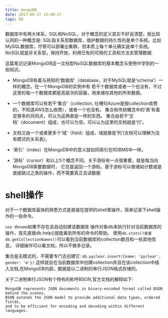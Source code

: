 ```yaml
---
title: mongoDB
date: 2017-08-27 13:40:17
tags: DB
---
```

数据库中有两大体系，SQL和NoSQL，对于概念的定义其实不好说清楚，我比较认同的一种概念是:
SQL指关系型数据库，维护数据的持久性的是单个系统。比如MySQL数据库，尽管可以部署出集群，但本质上每个单元确实是单个系统。
NoSQL就是非关系型，保持开放，利用已有的可用的工具和方法去管理数据.

这篇笔记记录MongoDB这一文档型NoSQL数据库的基本概念与使用中学到的一些知识。

* MongoDB有着与熟知的‘数据库’（database，对于MySQL就是‘schema’）一样的概念。在一个MongoDB的实例中有
若干个数据库或者一个也没有，不过这里的每一个数据库都是高层次的容器，用来储存其他的所有数据。

* 一个数据库可以有若干‘集合’（collection, 吐槽句Azure是按collection收费的，不知道AWS怎么收费），或者一个也没有。
集合和传统概念中的‘表’有着足够多的共同点，可认为这两者是一样的东西。
集合由若干‘文档’（document）组成，也可以为空。可以认为这里的文档就是‘行’。

* 文档又由一个或者更多个‘域’（field）组成，域就像是‘列’(文档可以理解为没有模式的关系表)。

* ‘索引’（index）在MongoDB中的意义就如同索引在RDBMS中一样。

* ‘游标’（cursor）和以上5个概念不同。关于游标有一点很重要，就是每当向MongoDB索要数据时，
它总是返回一个游标。基于游标可以做诸如计数或是直接跳过之类的操作，而不需要真正去读数据

# shell操作
对于一个数据库最快的熟悉方式是直接在提供的shell里操作，简单记录下shell操作的一些命令。

`use dbname`如果不存在会自动创建该数据库
操作对象db来执行针对当前数据库的操作，首先直接db.help()就能看到所有的命令的帮助。
使用`db.stats()或者db.getCollectionNames()`可以看到当前数据库的collection数目和一些其他信息。
详细操作可以看文档，所以不做多记录。

集合是无模式的，不需要专门去创建它: `db.pyclear.insert({name: 'pyclear', gender: 'm'})`
这样就会在当前数据库中创建collection并且在该collection中插入文档,在MongoDB内部，数据是以二进制的串行JSON格式存储的。

关于二进制串行JSON有个特有的称呼BSON,官方文档的解释如下:

```
MongoDB represents JSON documents in binary-encoded format called BSON behind the scenes.
BSON extends the JSON model to provide additional data types, ordered fields,
and to be efficient for encoding and decoding within different languages.
```



